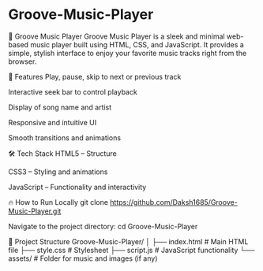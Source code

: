 ﻿# Groove-Music-Player
🎵 Groove Music Player
Groove Music Player is a sleek and minimal web-based music player built using HTML, CSS, and JavaScript.
It provides a simple, stylish interface to enjoy your favorite music tracks right from the browser.

🚀 Features
Play, pause, skip to next or previous track

Interactive seek bar to control playback

Display of song name and artist

Responsive and intuitive UI

Smooth transitions and animations

🛠️ Tech Stack
HTML5 – Structure

CSS3 – Styling and animations

JavaScript – Functionality and interactivity

🔥 How to Run Locally
git clone https://github.com/Daksh1685/Groove-Music-Player.git


Navigate to the project directory:
cd Groove-Music-Player


📂 Project Structure
Groove-Music-Player/
│
├── index.html        # Main HTML file
├── style.css         # Stylesheet
├── script.js         # JavaScript functionality
└── assets/           # Folder for music and images (if any)
